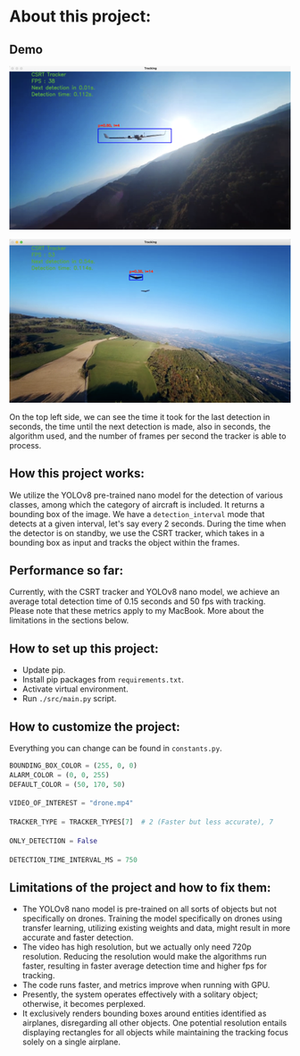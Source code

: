 # About this project:

## Demo

![UAV Detection + Tracking](./images/demo-1.png)

![UAV Detection + Tracking](./images/demo-2.png)

On the top left side, we can see the time it took for the last detection in seconds, the time until the next detection is made, also in seconds, the algorithm used, and the number of frames per second the tracker is able to process.

## How this project works:

We utilize the YOLOv8 pre-trained nano model for the detection of various classes, among which the category of aircraft is included. It returns a bounding box of the image. We have a `detection_interval` mode that detects at a given interval, let's say every 2 seconds. During the time when the detector is on standby, we use the CSRT tracker, which takes in a bounding box as input and tracks the object within the frames.

## Performance so far:

Currently, with the CSRT tracker and YOLOv8 nano model, we achieve an average total detection time of 0.15 seconds and 50 fps with tracking. Please note that these metrics apply to my MacBook. More about the limitations in the sections below.

## How to set up this project:

- Update pip.
- Install pip packages from `requirements.txt`.
- Activate virtual environment.
- Run `./src/main.py` script.

## How to customize the project:

Everything you can change can be found in `constants.py`.

```python
BOUNDING_BOX_COLOR = (255, 0, 0)
ALARM_COLOR = (0, 0, 255)
DEFAULT_COLOR = (50, 170, 50)

VIDEO_OF_INTEREST = "drone.mp4"

TRACKER_TYPE = TRACKER_TYPES[7]  # 2 (Faster but less accurate), 7

ONLY_DETECTION = False

DETECTION_TIME_INTERVAL_MS = 750
```

## Limitations of the project and how to fix them:

- The YOLOv8 nano model is pre-trained on all sorts of objects but not specifically on drones. Training the model specifically on drones using transfer learning, utilizing existing weights and data, might result in more accurate and faster detection.
- The video has high resolution, but we actually only need 720p resolution. Reducing the resolution would make the algorithms run faster, resulting in faster average detection time and higher fps for tracking.
- The code runs faster, and metrics improve when running with GPU.
- Presently, the system operates effectively with a solitary object; otherwise, it becomes perplexed.
- It exclusively renders bounding boxes around entities identified as airplanes, disregarding all other objects. One potential resolution entails displaying rectangles for all objects while maintaining the tracking focus solely on a single airplane.
